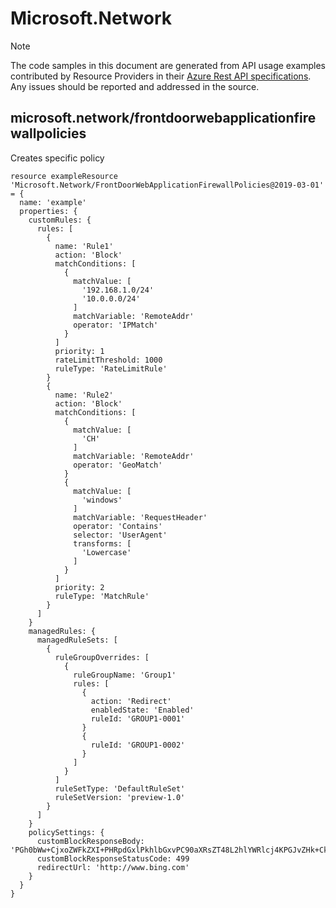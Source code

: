 # Microsoft.Network
  
> [!NOTE]
> The code samples in this document are generated from API usage examples contributed by Resource Providers in their [Azure Rest API specifications](https://github.com/Azure/azure-rest-api-specs). Any issues should be reported and addressed in the source.


## microsoft.network/frontdoorwebapplicationfirewallpolicies

Creates specific policy
```bicep
resource exampleResource 'Microsoft.Network/FrontDoorWebApplicationFirewallPolicies@2019-03-01' = {
  name: 'example'
  properties: {
    customRules: {
      rules: [
        {
          name: 'Rule1'
          action: 'Block'
          matchConditions: [
            {
              matchValue: [
                '192.168.1.0/24'
                '10.0.0.0/24'
              ]
              matchVariable: 'RemoteAddr'
              operator: 'IPMatch'
            }
          ]
          priority: 1
          rateLimitThreshold: 1000
          ruleType: 'RateLimitRule'
        }
        {
          name: 'Rule2'
          action: 'Block'
          matchConditions: [
            {
              matchValue: [
                'CH'
              ]
              matchVariable: 'RemoteAddr'
              operator: 'GeoMatch'
            }
            {
              matchValue: [
                'windows'
              ]
              matchVariable: 'RequestHeader'
              operator: 'Contains'
              selector: 'UserAgent'
              transforms: [
                'Lowercase'
              ]
            }
          ]
          priority: 2
          ruleType: 'MatchRule'
        }
      ]
    }
    managedRules: {
      managedRuleSets: [
        {
          ruleGroupOverrides: [
            {
              ruleGroupName: 'Group1'
              rules: [
                {
                  action: 'Redirect'
                  enabledState: 'Enabled'
                  ruleId: 'GROUP1-0001'
                }
                {
                  ruleId: 'GROUP1-0002'
                }
              ]
            }
          ]
          ruleSetType: 'DefaultRuleSet'
          ruleSetVersion: 'preview-1.0'
        }
      ]
    }
    policySettings: {
      customBlockResponseBody: 'PGh0bWw+CjxoZWFkZXI+PHRpdGxlPkhlbGxvPC90aXRsZT48L2hlYWRlcj4KPGJvZHk+CkhlbGxvIHdvcmxkCjwvYm9keT4KPC9odG1sPg=='
      customBlockResponseStatusCode: 499
      redirectUrl: 'http://www.bing.com'
    }
  }
}
```
